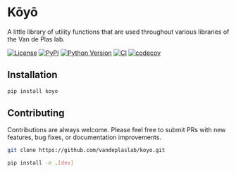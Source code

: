# Kōyō

A little library of utility functions that are used throughout various libraries of the Van de Plas lab.

[![License](https://img.shields.io/pypi/l/koyo.svg?color=green)](https://github.com/vandeplaslab/koyo/raw/main/LICENSE)
[![PyPI](https://img.shields.io/pypi/v/koyo.svg?color=green)](https://pypi.org/project/koyo)
[![Python Version](https://img.shields.io/pypi/pyversions/koyo.svg?color=green)](https://python.org)
[![CI](https://github.com/vandeplaslab/koyo/actions/workflows/ci.yml/badge.svg)](https://github.com/vandeplaslab/koyo/actions/workflows/ci.yml)
[![codecov](https://codecov.io/gh/vandeplaslab/koyo/branch/main/graph/badge.svg)](https://codecov.io/gh/vandeplaslab/koyo)

## Installation

```bash
pip install koyo
```

## Contributing

Contributions are always welcome. Please feel free to submit PRs with new features, bug fixes, or documentation improvements.

```bash
git clone https://github.com/vandeplaslab/koyo.git

pip install -e .[dev]
```